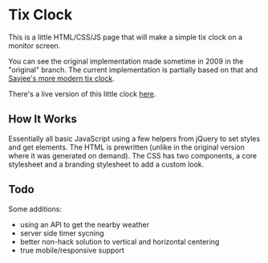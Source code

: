 Tix Clock
=========

This is a little HTML/CSS/JS page that will make a simple tix clock on a monitor screen.

You can see the original implementation made sometime in 2009 in the "original" branch. The current implementation is partially based on that and [Savjee's more modern tix clock](http://www.savjee.be/2014/02/TixClock-clone-in-Javascript/).


There's a live version of this little clock [here](http://ifupdown.com/tixclock/).

How It Works
------------

Essentially all basic JavaScript using a few helpers from jQuery to set styles and get elements. The HTML is prewritten (unlike in the original version where it was generated on demand). The CSS has two components, a core stylesheet and a branding stylesheet to add a custom look.

Todo
----

Some additions:
* using an API to get the nearby weather
* server side timer sycning
* better non-hack solution to vertical and horizontal centering
* true mobile/responsive support